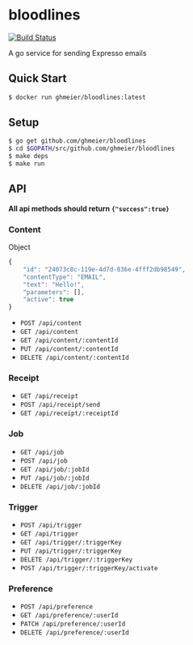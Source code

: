 # bloodlines
[![Build Status](https://travis-ci.org/ghmeier/bloodlines.svg?branch=master)](https://travis-ci.org/ghmeier/bloodlines)

A go service for sending Expresso emails

## Quick Start
```bash
$ docker run ghmeier/bloodlines:latest
```

## Setup
```bash
$ go get github.com/ghmeier/bloodlines
$ cd $GOPATH/src/github.com/ghmeier/bloodlines
$ make deps
$ make run
```

## API
__All api methods should return `{"success":true}`__

### Content
Object
```javascript
{
	"id": "24073c8c-119e-4d7d-836e-4fff2db98549",
	"contentType": "EMAIL",
	"text": "Hello!",
	"parameters": [],
	"active": true
}
```
* `POST /api/content`
* `GET /api/content`
* `GET /api/content/:contentId`
* `PUT /api/content/:contentId`
* `DELETE /api/content/:contentId`

### Receipt
* `GET /api/receipt`
* `POST /api/receipt/send`
* `GET /api/receipt/:receiptId`

### Job
* `GET /api/job`
* `POST /api/job`
* `GET /api/job/:jobId`
* `PUT /api/job/:jobId`
* `DELETE /api/job/:jobId`

### Trigger
* `POST /api/trigger`
* `GET /api/trigger`
* `GET /api/trigger/:triggerKey`
* `PUT /api/trigger/:triggerKey`
* `DELETE /api/trigger/:triggerKey`
* `POST /api/trigger/:triggerKey/activate`

### Preference
* `POST /api/preference`
* `GET /api/preference/:userId`
* `PATCH /api/preference/:userId`
* `DELETE /api/preference/:userId`
